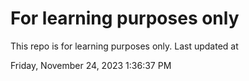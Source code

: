 # For learning purposes only
This repo is for learning purposes only.
Last updated at

Friday, November 24, 2023 1:36:37 PM

